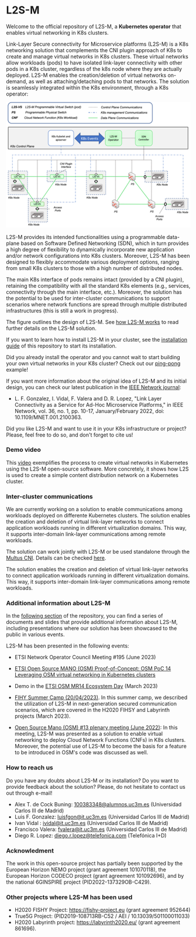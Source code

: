 # L2S-M 
Welcome to the official repository of L2S-M, a **Kubernetes operator** that enables virtual networking in K8s clusters.

Link-Layer Secure connectivity for Microservice platforms (L2S-M) is a K8s networking solution that complements the CNI plugin approach of K8s to create and manage virtual networks in K8s clusters. These virtual networks allow workloads (pods) to have isolated link-layer connectivity with other pods in a K8s cluster, regardless of the k8s node where they are actually deployed. L2S-M enables the creation/deletion of virtual networks on-demand, as well as attaching/detaching pods to that networks. The solution is seamlessly integrated within the K8s environment, through a K8s operator:

![alt text](./assets/v1_architecture.png?raw=true)

L2S-M provides its intended functionalities using a programmable data-plane based on Software Defined Networking (SDN), which in turn provides a high degree of flexibility to dynamically incorporate new application and/or network configurations into K8s clusters. Moreover, L2S-M has been designed to flexibly accommodate various deployment options, ranging from small K8s clusters to those with a high number of distributed nodes. 

The main K8s interface of pods remains intact (provided by a CNI plugin), retaining the compatibility with all the standard K8s elements (e.g., services, connectivity through the main interface, etc.). Moreover, the solution has the potential to be used for inter-cluster communications to support scenarios where network functions are spread through multiple distributed infrastructures (this is still a work in progress).  

The figure outlines the design of L2S-M. See [how L2S-M works](./additional-info/) to read further details on the L2S-M solution.

If you want to learn how to install L2S-M in your cluster, see the [installation guide](./deployments) of this repository to start its installation.

Did you already install the operator and  you cannot wait to start building your own virtual networks in your K8s cluster? Check out our [ping-pong](./examples/ping-pong) example!

If you want more information about the original idea of L2S-M and its initial design, you can check our latest publication in the [IEEE Network journal](https://ieeexplore.ieee.org/document/9740640):

- L. F. Gonzalez, I. Vidal, F. Valera and D. R. Lopez, "Link Layer Connectivity as a Service for Ad-Hoc Microservice Platforms," in IEEE Network, vol. 36, no. 1, pp. 10-17, January/February 2022, doi: 10.1109/MNET.001.2100363.

Did you like L2S-M and want to use it in your K8s infrastructure or project? Please, feel free to do so, and don't forget to cite us! 

### Demo video

This [video](https://youtube.com/watch?v=Oj2gzm-YxYE&si=bV9eN77wTlXQZY3Y) exemplifies the process to create virtual networks in Kubernetes using the L2S-M open-source software. More concretely, it shows how L2S is used to create a simple content distribution network on a Kubernetes cluster.

### Inter-cluster communications
We are currently working on a solution to enable communications among workloads deployed on differente Kubernetes clusters. The solution enables the creation and deletion of virtual link-layer networks to connect application workloads running in different virtualization domains. This way, it supports inter-domain link-layer communications among remote workloads.  

The solution can work jointly with L2S-M or be used standalone through the [Multus CNI](https://github.com/k8snetworkplumbingwg/multus-cni). Details can be checked [here](https://github.com/Networks-it-uc3m/snd-based-inter-cluster-communications/blob/main/README.md).

The solution enables the creation and deletion of virtual link-layer networks to connect application workloads running in different virtualization domains. This way, it supports inter-domain link-layer communications among remote workloads.

### Additional information about L2S-M
In the [following section](./additional-info) of the repository, you can find a series of documents and slides that provide additional information about L2S-M, including presentations where our solution has been showcased to the public in various events.

L2S-M has been presented in the following events:

* ETSI Network Operator Council Meeting #195 (June 2023)

* [ETSI Open Source MANO (OSM) Proof-of-Concept: OSM PoC 14 Leveraging OSM virtual networking in Kubernetes clusters](https://osm.etsi.org/wikipub/index.php/OSM_PoC_14_Leveraging_OSM_virtual_networking_in_Kubernetes_clusters)

* Demo in the [ETSI OSM MR14 Ecosystem Day](https://osm.etsi.org/wikipub/index.php/OSM-MR14_Ecosystem_Day) (March 2023)

* [FIHY Summer Camp (20/04/2023)](https://drcn2023.upc.edu/FISHYSummerCamp.html). In this summer camp, we described the utilization of L2S-M in next-generation secured communication scenarios, which are covered in the H2020 FIHSY and Labyrinth projects (March 2023).

* [Open Source Mano (OSM) #13 plenary meeting (June 2022)](https://github.com/Networks-it-uc3m/L2S-M/blob/main/additional%20info/OSM%2313%20Plenary%20Meeting.pdf): In this meeting, L2S-M was presented as a solution to enable virtual networking to deploy Cloud Network Functions (CNFs) in K8s clusters. Moreover, the potential use of L2S-M to become the basis for a feature to be introduced in OSM's code was discussed as well.

### How to reach us

Do you have any doubts about L2S-M or its installation? Do you want to provide feedback about the solution? Please, do not hesitate to contact us out through e-mail!

- Alex T. de Cock Buning: 100383348@alumnos.uc3m.es (Universidad Carlos III de Madrid)
- Luis F. Gonzalez: luisfgon@it.uc3m.es (Universidad Carlos III de Madrid)
- Ivan Vidal : ividal@it.uc3m.es (Universidad Carlos III de Madrid)
- Francisco Valera: fvalera@it.uc3m.es (Universidad Carlos III de Madrid)
- Diego R. Lopez: diego.r.lopez@telefonica.com (Telefónica I+D)


### Acknowledment
The work in this open-source project has partially been supported by the European Horizon NEMO project (grant agreement 101070118), the European Horizon CODECO project (grant agreement 101092696), and by the national 6GINSPIRE project (PID2022-137329OB-C429). 

### Other projects where L2S-M has been used
- H2020 FISHY Project: https://fishy-project.eu (grant agreement 952644) 
- True5G Project: (PID2019-108713RB-C52 / AEI / 10.13039/501100011033)
- H2020 Labyrinth project: https://labyrinth2020.eu/ (grant agreement 861696).
